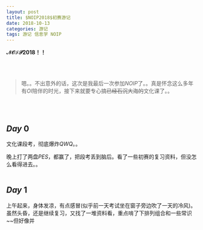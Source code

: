 ```yaml
---
layout: post
title: $NOIP2018$初赛游记
date: 2018-10-13
categories: 游记
tags: 游记 信息学 NOIP
---
```


**$\mathcal{NOIP2018}$！！**

<br><br>
> 嗯。。不出意外的话，这次是我最后一次参加$NOIP$了。。真是怀念这么多年有$OI$陪伴的时光，接下来就要专心搞~~已经石沉大海的~~文化课了。。

<br><br>
## $Day\ 0$
文化课段考，彻底爆炸$QWQ$。。

晚上打了两盘$PES$，都赢了，把段考丢到脑后。看了一些初赛的复习资料，但没怎么看得进去。。
<br><br>
## $Day\ 1$
上午起来，身体发凉，有点感冒(似乎前一天考试坐在窗子旁边吹了一天的冷风)。虽然头昏，还是继续复习，又找了一堆资料看，重点啃了下排列组合和一些常识~~但好像并
